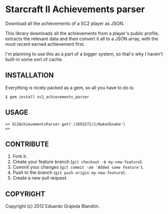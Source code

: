 Starcraft II Achievements parser
================================

Download all the achievements of a SC2 player as JSON.

This library downloads all the achievements from a player's public profile,
extracts the relevant data and then convert it all to a JSON array, with the
most recent earned achievement first.

I'm planning to use this as a part of a bigger system, so that's why I haven't
built-in some sort of cache.

## INSTALLATION

Everything is nicely packed as a gem, so all you have to do is:

```
$ gem install sc2_achievements_parser
```

## USAGE

```
>> SC2AchievementsParser.get('/2693272/1/NakedSnake')
=> 
```

## CONTRIBUTE

1. Fork it.
2. Create your feature branch (`git checkout -b my-new-feature`).
3. Commit your changes (`git commit -am 'Added some feature'`).
4. Push to the branch (`git push origin my-new-feature`).
5. Create a new pull request.

## COPYRIGHT

Copyright (c) 2012 Eduardo Grajeda Blandón.
